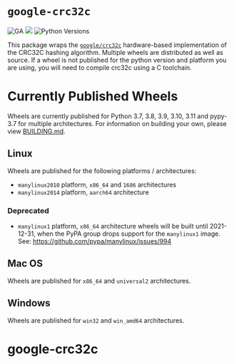 # `google-crc32c`
![GA](https://img.shields.io/badge/support-GA-gold.svg) [<img src="https://img.shields.io/pypi/v/google-crc32c.svg">](https://pypi.org/project/google-crc32c) ![Python Versions](https://img.shields.io/pypi/pyversions/google-crc32c)

This package wraps the [`google/crc32c`](https://github.com/google/crc32c)
hardware-based implementation of the CRC32C hashing algorithm. Multiple wheels
are distributed as well as source. If a wheel is not published for the python
version and platform you are using, you will need to compile crc32c using a
C toolchain.

# Currently Published Wheels

Wheels are currently published for Python 3.7, 3.8, 3.9, 3.10, 3.11 and
pypy-3.7 for multiple architectures. For information on building your own,
please view [BUILDING.md](BUILDING.md).


## Linux

Wheels are published for the following platforms / architectures:

- `manylinux2010` platform, `x86_64` and `1686` architectures
- `manylinux2014` platform, `aarch64` architecture

### Deprecated

- `manylinux1` platform, `x86_64` architecture wheels will be built until
  2021-12-31, when the PyPA group drops support for the `manylinux1` image.
  See: https://github.com/pypa/manylinux/issues/994 


## Mac OS

Wheels are published for `x86_64` and `universal2` architectures.


## Windows

Wheels are published for `win32` and `win_amd64` architectures.
# google-crc32c
